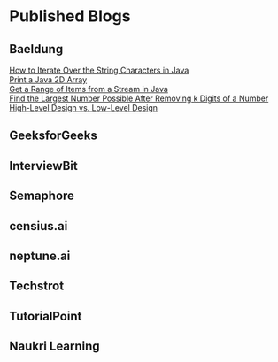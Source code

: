 # Published Blogs

## Baeldung
[How to Iterate Over the String Characters in Java](https://www.baeldung.com/java-iterate-string-characters) <br>
[Print a Java 2D Array](https://www.baeldung.com/java-2d-array-print#:~:text=stream()%20method%20can%20be,stream(myArray)%20.) <br>
[Get a Range of Items from a Stream in Java](https://www.baeldung.com/java-stream-get-range) <br>
[Find the Largest Number Possible After Removing k Digits of a Number](https://www.baeldung.com/java-find-largest-number-remove-k-digits) <br>
[High-Level Design vs. Low-Level Design](https://www.baeldung.com/cs/hld-lld#:~:text=HLD%20sets%20the%20software%20system's,functional%20and%20non%2Dfunctional%20ones.) <br>

## GeeksforGeeks
## InterviewBit
## Semaphore
## censius.ai
## neptune.ai
## Techstrot
## TutorialPoint
## Naukri Learning
